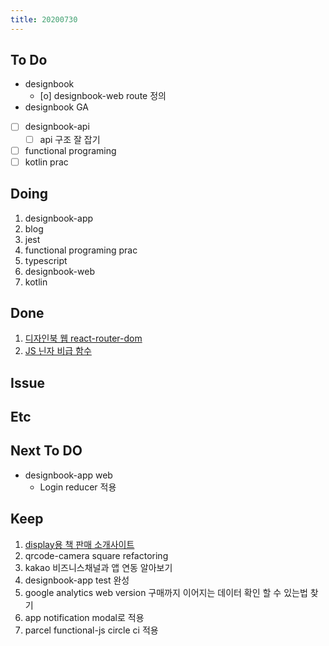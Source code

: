 ```yaml
---
title: 20200730
---
```


## To Do

- designbook
  - [o] designbook-web route 정의
- designbook GA
- [ ] designbook-api
  - [ ] api 구조 잘 잡기
- [ ] functional programing
- [ ] kotlin prac

## Doing

1. designbook-app
2. blog
3. jest
4. functional programing prac
5. typescript
6. designbook-web
7. kotlin

## Done

1. [디자인북 웹 react-router-dom](https://www.notion.so/designbook/react-router-af9cd1da513d4bcf9d7a1da1d1cd6cc3)
2. [JS 닌자 비급 함수](https://www.notion.so/a3377e475afe4954be6bfeb200ad4622)

## Issue

## Etc

## Next To DO

- designbook-app web
  - Login reducer 적용

## Keep

1. [display용 책 판매 소개사이트](https://www.notion.so/664d830ecbd64cfd92ec8d22efa725fa)
2. qrcode-camera square refactoring
3. kakao 비즈니스채널과 앱 연동 알아보기
4. designbook-app test 완성
5. google analytics web version 구매까지 이어지는 데이터 확인 할 수 있는법 찾기
6. app notification modal로 적용
7. parcel functional-js circle ci 적용
